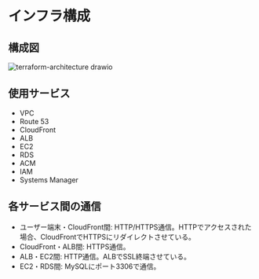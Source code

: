 # インフラ構成
## 構成図
![terraform-architecture drawio](https://user-images.githubusercontent.com/43176969/212724909-e3e72957-d168-45a1-98de-e7969addba47.png)

## 使用サービス
- VPC
- Route 53
- CloudFront
- ALB
- EC2
- RDS
- ACM
- IAM
- Systems Manager

## 各サービス間の通信
- ユーザー端末・CloudFront間: HTTP/HTTPS通信。HTTPでアクセスされた場合、CloudFrontでHTTPSにリダイレクトさせている。
- CloudFront・ALB間: HTTPS通信。
- ALB・EC2間: HTTP通信。ALBでSSL終端させている。
- EC2・RDS間: MySQLにポート3306で通信。
